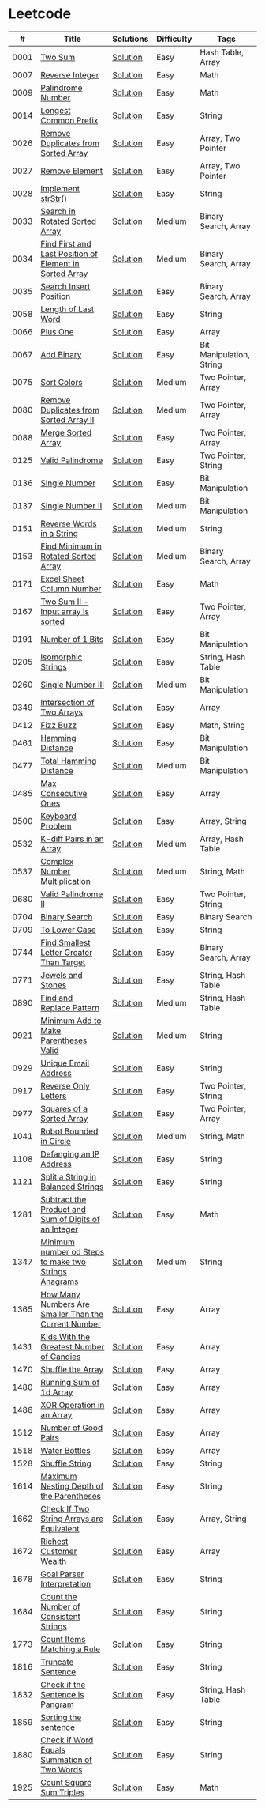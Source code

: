 # Leetcode

|  #  |      Title     |   Solutions   | Difficulty  | Tags        |           
|-----|----------------|---------------|-------------|-------------
|0001|[Two Sum](https://leetcode.com/problems/two-sum/)| [Solution](https://github.com/adityagarde/Leetcode/blob/main/src/com/github/aditya/_0001.java)|Easy|Hash Table, Array |
|0007|[Reverse Integer](https://leetcode.com/problems/reverse-integer/)| [Solution](https://github.com/adityagarde/Leetcode/blob/main/src/com/github/aditya/_0007.java)|Easy|Math |
|0009|[Palindrome Number](https://leetcode.com/problems/palindrome-number/)| [Solution](https://github.com/adityagarde/Leetcode/blob/main/src/com/github/aditya/_0009.java)|Easy|Math |
|0014|[Longest Common Prefix](https://leetcode.com/problems/longest-common-prefix/)| [Solution](https://github.com/adityagarde/Leetcode/blob/main/src/com/github/aditya/_0014.java)|Easy|String|
|0026|[Remove Duplicates from Sorted Array](https://leetcode.com/problems/remove-duplicates-from-sorted-array/)| [Solution](https://github.com/adityagarde/Leetcode/blob/main/src/com/github/aditya/_0026.java)|Easy|Array, Two Pointer|
|0027|[Remove Element](https://leetcode.com/problems/remove-element/)| [Solution](https://github.com/adityagarde/Leetcode/blob/main/src/com/github/aditya/_0027.java)|Easy|Array, Two Pointer|
|0028|[Implement strStr()](https://leetcode.com/problems/implement-strstr/)|[Solution](https://github.com/adityagarde/Leetcode/blob/main/src/com/github/aditya/_0028.java)|Easy|String|
|0033|[Search in Rotated Sorted Array](https://leetcode.com/problems/search-in-rotated-sorted-array/)|[Solution](https://github.com/adityagarde/Leetcode/blob/main/src/com/github/aditya/_0033.java)|Medium|Binary Search, Array|
|0034|[Find First and Last Position of Element in Sorted Array](https://leetcode.com/problems/find-first-and-last-position-of-element-in-sorted-array/)|[Solution](https://github.com/adityagarde/Leetcode/blob/main/src/com/github/aditya/_0034.java)|Medium|Binary Search, Array|
|0035|[Search Insert Position](https://leetcode.com/problems/search-insert-position/)|[Solution](https://github.com/adityagarde/Leetcode/blob/main/src/com/github/aditya/_0035.java)|Easy|Binary Search, Array|
|0058|[Length of Last Word](https://leetcode.com/problems/length-of-last-word/)|[Solution](https://github.com/adityagarde/Leetcode/blob/main/src/com/github/aditya/_0058.java)|Easy|String|
|0066|[Plus One](https://leetcode.com/problems/plus-one/)|[Solution](https://github.com/adityagarde/Leetcode/blob/main/src/com/github/aditya/_0066.java)|Easy|Array|
|0067|[Add Binary](https://leetcode.com/problems/add-binary/)|[Solution](https://github.com/adityagarde/Leetcode/blob/main/src/com/github/aditya/_0067.java)|Easy|Bit Manipulation, String|
|0075|[Sort Colors](https://leetcode.com/problems/sort-colors/)|[Solution](https://github.com/adityagarde/Leetcode/blob/main/src/com/github/aditya/_0075.java)|Medium|Two Pointer, Array|
|0080|[Remove Duplicates from Sorted Array II](https://leetcode.com/problems/remove-duplicates-from-sorted-array-ii/)|[Solution](https://github.com/adityagarde/Leetcode/blob/main/src/com/github/aditya/_0080.java)|Medium|Two Pointer, Array|
|0088|[Merge Sorted Array](https://leetcode.com/problems/merge-sorted-array/)|[Solution](https://github.com/adityagarde/Leetcode/blob/main/src/com/github/aditya/_0088.java)|Easy|Two Pointer, Array|
|0125|[Valid Palindrome](https://leetcode.com/problems/valid-palindrome/)|[Solution](https://github.com/adityagarde/Leetcode/blob/main/src/com/github/aditya/_0125.java)|Easy|Two Pointer, String|
|0136|[Single Number](https://leetcode.com/problems/single-number/)|[Solution](https://github.com/adityagarde/Leetcode/blob/main/src/com/github/aditya/_0136.java)|Easy|Bit Manipulation|
|0137|[Single Number II](https://leetcode.com/problems/single-number-ii/)|[Solution](https://github.com/adityagarde/Leetcode/blob/main/src/com/github/aditya/_0137.java)|Medium|Bit Manipulation|
|0151|[Reverse Words in a String](https://leetcode.com/problems/reverse-words-in-a-string/)|[Solution](https://github.com/adityagarde/Leetcode/blob/main/src/com/github/aditya/_0151.java)|Medium|String|
|0153|[Find Minimum in Rotated Sorted Array](https://leetcode.com/problems/find-minimum-in-rotated-sorted-array/)|[Solution](https://github.com/adityagarde/Leetcode/blob/main/src/com/github/aditya/_0153.java)|Medium|Binary Search, Array|
|0171|[Excel Sheet Column Number](https://leetcode.com/problems/excel-sheet-column-number/)|[Solution](https://github.com/adityagarde/Leetcode/blob/main/src/com/github/aditya/_0171.java)|Easy|Math|
|0167|[Two Sum II - Input array is sorted](https://leetcode.com/problems/two-sum-ii-input-array-is-sorted/)| [Solution](https://github.com/adityagarde/Leetcode/blob/main/src/com/github/aditya/_0167.java)|Easy|Two Pointer, Array |
|0191|[Number of 1 Bits](https://leetcode.com/problems/number-of-1-bits/)| [Solution](https://github.com/adityagarde/Leetcode/blob/main/src/com/github/aditya/_0191.java)|Easy|Bit Manipulation|
|0205|[Isomorphic Strings](https://leetcode.com/problems/isomorphic-strings/)| [Solution](https://github.com/adityagarde/Leetcode/blob/main/src/com/github/aditya/_0205.java)|Easy|String, Hash Table|
|0260|[Single Number III](https://leetcode.com/problems/single-number-iii/)| [Solution](https://github.com/adityagarde/Leetcode/blob/main/src/com/github/aditya/_0260.java)|Medium|Bit Manipulation |
|0349|[Intersection of Two Arrays](https://leetcode.com/problems/intersection-of-two-arrays/)| [Solution](https://github.com/adityagarde/Leetcode/blob/main/src/com/github/aditya/_0349.java)|Easy|Array|
|0412|[Fizz Buzz](https://leetcode.com/problems/fizz-buzz/)|[Solution](https://github.com/adityagarde/Leetcode/blob/main/src/com/github/aditya/_0412.java)|Easy|Math, String|
|0461|[Hamming Distance](https://leetcode.com/problems/hamming-distance/)|[Solution](https://github.com/adityagarde/Leetcode/blob/main/src/com/github/aditya/_0461.java)|Easy|Bit Manipulation|
|0477|[Total Hamming Distance](https://leetcode.com/problems/total-hamming-distance/)|[Solution](https://github.com/adityagarde/Leetcode/blob/main/src/com/github/aditya/_0477.java)|Medium|Bit Manipulation|
|0485|[Max Consecutive Ones](https://leetcode.com/problems/max-consecutive-ones/)|[Solution](https://github.com/adityagarde/Leetcode/blob/main/src/com/github/aditya/_0485.java)|Easy|Array|
|0500|[Keyboard Problem](https://leetcode.com/problems/keyboard-row/)|[Solution](https://github.com/adityagarde/Leetcode/blob/main/src/com/github/aditya/_0500.java)|Easy|Array, String|
|0532|[K-diff Pairs in an Array](https://leetcode.com/problems/k-diff-pairs-in-an-array/)|[Solution](https://github.com/adityagarde/Leetcode/blob/main/src/com/github/aditya/_0532.java)|Medium|Array, Hash Table|
|0537|[Complex Number Multiplication](https://leetcode.com/problems/complex-number-multiplication)| [Solution](https://github.com/adityagarde/Leetcode/blob/main/src/com/github/aditya/_0537.java) | Medium|String, Math|
|0680|[Valid Palindrome II](https://leetcode.com/problems/valid-palindrome-ii/)|[Solution](https://github.com/adityagarde/Leetcode/blob/main/src/com/github/aditya/_0680.java)|Easy|Two Pointer, String|
|0704|[Binary Search](https://leetcode.com/problems/binary-search)|[Solution](https://github.com/adityagarde/Leetcode/blob/main/src/com/github/aditya/_0704.java)|Easy|Binary Search|
|0709|[To Lower Case](https://leetcode.com/problems/to-lower-case)|[Solution](https://github.com/adityagarde/Leetcode/blob/main/src/com/github/aditya/_0709.java)|Easy|String|
|0744|[Find Smallest Letter Greater Than Target](https://leetcode.com/problems/find-smallest-letter-greater-than-target/)|[Solution](https://github.com/adityagarde/Leetcode/blob/main/src/com/github/aditya/_0744.java)|Easy|Binary Search, Array|
|0771|[Jewels and Stones](https://leetcode.com/problems/jewels-and-stones)|[Solution](https://github.com/adityagarde/Leetcode/blob/main/src/com/github/aditya/_0771.java)|Easy|String, Hash Table|
|0890|[Find and Replace Pattern](https://leetcode.com/problems/find-and-replace-pattern)|[Solution](https://github.com/adityagarde/Leetcode/blob/main/src/com/github/aditya/_0890.java)|Medium|String, Hash Table|
|0921|[Minimum Add to Make Parentheses Valid](https://leetcode.com/problems/minimum-add-to-make-parentheses-valid/)|[Solution](https://github.com/adityagarde/Leetcode/blob/main/src/com/github/aditya/_0921.java)|Medium|String|
|0929|[Unique Email Address](https://leetcode.com/problems/unique-email-addresses)|[Solution](https://github.com/adityagarde/Leetcode/blob/main/src/com/github/aditya/_0929.java)|Easy|String|
|0917|[Reverse Only Letters](https://leetcode.com/problems/reverse-only-letters/)|[Solution](https://github.com/adityagarde/Leetcode/blob/main/src/com/github/aditya/_0917.java)|Easy|Two Pointer, String|
|0977|[Squares of a Sorted Array](https://leetcode.com/problems/squares-of-a-sorted-array/)|[Solution](https://github.com/adityagarde/Leetcode/blob/main/src/com/github/aditya/_0977.java)|Easy|Two Pointer, Array|
|1041|[Robot Bounded in Circle](https://leetcode.com/problems/robot-bounded-in-circle)|[Solution](https://github.com/adityagarde/Leetcode/blob/main/src/com/github/aditya/_1041.java)|Medium|String, Math|
|1108|[Defanging an IP Address](https://leetcode.com/problems/defanging-an-ip-address)|[Solution](https://github.com/adityagarde/Leetcode/blob/main/src/com/github/aditya/_1108.java)|Easy|String|
|1121|[Split a String in Balanced Strings](https://leetcode.com/problems/split-a-string-in-balanced-strings)|[Solution](https://github.com/adityagarde/Leetcode/blob/main/src/com/github/aditya/_1121.java)|Easy|String|
|1281|[Subtract the Product and Sum of Digits of an Integer](https://leetcode.com/problems/subtract-the-product-and-sum-of-digits-of-an-integer)|[Solution](https://github.com/adityagarde/Leetcode/blob/main/src/com/github/aditya/_1281.java)|Easy|Math|
|1347|[Minimum number od Steps to make two Strings Anagrams](https://leetcode.com/problems/minimum-number-of-steps-to-make-two-strings-anagram)|[Solution](https://github.com/adityagarde/Leetcode/blob/main/src/com/github/aditya/_1347.java)|Medium|String|
|1365|[How Many Numbers Are Smaller Than the Current Number](https://leetcode.com/problems/how-many-numbers-are-smaller-than-the-current-number)|[Solution](https://github.com/adityagarde/Leetcode/blob/main/src/com/github/aditya/_1365.java)|Easy|Array|
|1431|[Kids With the Greatest Number of Candies](https://leetcode.com/problems/kids-with-the-greatest-number-of-candies/)|[Solution](https://github.com/adityagarde/Leetcode/blob/main/src/com/github/aditya/_1431.java)|Easy|Array|
|1470|[Shuffle the Array](https://leetcode.com/problems/shuffle-the-array/)|[Solution](https://github.com/adityagarde/Leetcode/blob/main/src/com/github/aditya/_1470.java)|Easy |Array|
|1480|[Running Sum of 1d Array](https://leetcode.com/problems/running-sum-of-1d-array/)|[Solution](https://github.com/adityagarde/Leetcode/blob/main/src/com/github/aditya/_1480.java)|Easy|Array|
|1486|[XOR Operation in an Array](https://leetcode.com/problems/xor-operation-in-an-array/)|[Solution](https://github.com/adityagarde/Leetcode/blob/main/src/com/github/aditya/_1486.java)|Easy|Array|
|1512|[Number of Good Pairs](https://leetcode.com/problems/number-of-good-pairs/)|[Solution](https://github.com/adityagarde/Leetcode/blob/main/src/com/github/aditya/_1512.java)|Easy|Array|
|1518|[Water Bottles](https://leetcode.com/problems/water-bottles)|[Solution](https://github.com/adityagarde/Leetcode/blob/main/src/com/github/aditya/_1518.java)|Easy|Array|
|1528|[Shuffle String](https://leetcode.com/problems/shuffle-string)|[Solution](https://github.com/adityagarde/Leetcode/blob/main/src/com/github/aditya/_1528.java)|Easy|String|
|1614|[Maximum Nesting Depth of the Parentheses](https://leetcode.com/problems/maximum-nesting-depth-of-the-parentheses)|[Solution](https://github.com/adityagarde/Leetcode/blob/main/src/com/github/aditya/_1614.java)|Easy|String|
|1662|[Check If Two String Arrays are Equivalent](https://leetcode.com/problems/check-if-two-string-arrays-are-equivalent/)|[Solution](https://github.com/adityagarde/Leetcode/blob/main/src/com/github/aditya/_1662.java)|Easy|Array, String|
|1672|[Richest Customer Wealth](https://leetcode.com/problems/richest-customer-wealth)|[Solution](https://github.com/adityagarde/Leetcode/blob/main/src/com/github/aditya/_1672.java)|Easy|Array|
|1678|[Goal Parser Interpretation](https://leetcode.com/problems/goal-parser-interpretation)|[Solution](https://github.com/adityagarde/Leetcode/blob/main/src/com/github/aditya/_1678.java)|Easy|String|
|1684|[Count the Number of Consistent Strings](https://leetcode.com/problems/count-the-number-of-consistent-strings/)|[Solution](https://github.com/adityagarde/Leetcode/blob/main/src/com/github/aditya/_1684.java)|Easy|String|
|1773|[Count Items Matching a Rule](https://leetcode.com/problems/count-items-matching-a-rule)|[Solution](https://github.com/adityagarde/Leetcode/blob/main/src/com/github/aditya/_1773.java)|Easy|String|
|1816|[Truncate Sentence](https://leetcode.com/problems/truncate-sentence)|[Solution](https://github.com/adityagarde/Leetcode/blob/main/src/com/github/aditya/_1816.java)|Easy|String|
|1832|[Check if the Sentence is Pangram](https://leetcode.com/problems/check-if-the-sentence-is-pangram)|[Solution](https://github.com/adityagarde/Leetcode/blob/main/src/com/github/aditya/_1832.java)|Easy|String, Hash Table|
|1859|[Sorting the sentence](https://leetcode.com/problems/sorting-the-sentence)|[Solution](https://github.com/adityagarde/Leetcode/blob/main/src/com/github/aditya/_1859.java)|Easy|String|
|1880|[Check if Word Equals Summation of Two Words](https://leetcode.com/problems/check-if-word-equals-summation-of-two-words)|[Solution](https://github.com/adityagarde/Leetcode/blob/main/src/com/github/aditya/_1880.java)|Easy|String|
|1925|[Count Square Sum Triples](https://leetcode.com/problems/count-square-sum-triples/)|[Solution](https://github.com/adityagarde/Leetcode/blob/main/src/com/github/aditya/_1925.java)|Easy|Math|